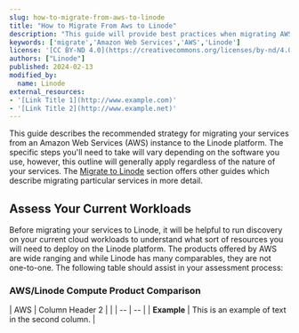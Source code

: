 ```yaml
---
slug: how-to-migrate-from-aws-to-linode
title: "How to Migrate From Aws to Linode"
description: "This guide will provide best practices when migrating AWS instances to Linode."
keywords: ['migrate','Amazon Web Services','AWS','Linode']
license: '[CC BY-ND 4.0](https://creativecommons.org/licenses/by-nd/4.0)'
authors: ["Linode"]
published: 2024-02-13
modified_by:
  name: Linode
external_resources:
- '[Link Title 1](http://www.example.com)'
- '[Link Title 2](http://www.example.net)'
---
```


This guide describes the recommended strategy for migrating your services from an Amazon Web Services (AWS) instance to the Linode platform. The specific steps you'll need to take will vary depending on the software you use, however, this outline will generally apply regardless of the nature of your services. The [Migrate to Linode](https://www.linode.com/docs/guides/platform/migrate-to-linode/) section offers other guides which describe migrating particular services in more detail.

## Assess Your Current Workloads

Before migrating your services to Linode, it will be helpful to run discovery on your current cloud workloads to understand what sort of resources you will need to deploy on the Linode platform. The products offered by AWS are wide ranging and while Linode has many comparables, they are not one-to-one. The following table should assist in your assessment process:

### AWS/Linode Compute Product Comparison
| AWS  | Column Header 2 | | 
| -- | -- |
| **Example** | This is an example of text in the second column. |